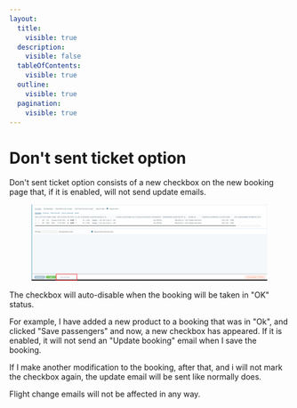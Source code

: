 ```yaml
---
layout:
  title:
    visible: true
  description:
    visible: false
  tableOfContents:
    visible: true
  outline:
    visible: true
  pagination:
    visible: true
---
```


# Don't sent ticket option

Don't sent ticket option consists of a new checkbox on the new booking page that, if it is enabled, will not send update emails.&#x20;

<figure><img src="../../.gitbook/assets/image.png" alt=""><figcaption></figcaption></figure>

The checkbox will auto-disable when the booking will be taken in "OK" status.&#x20;

For example, I have added a new product to a booking that was in "Ok", and clicked "Save passengers" and now, a new checkbox has appeared. If it is enabled, it will not send an "Update booking" email when I save the booking.&#x20;

If I make another modification to the booking, after that, and i will not mark the checkbox again, the update email will be sent like normally does.&#x20;

Flight change emails will not be affected in any way.
